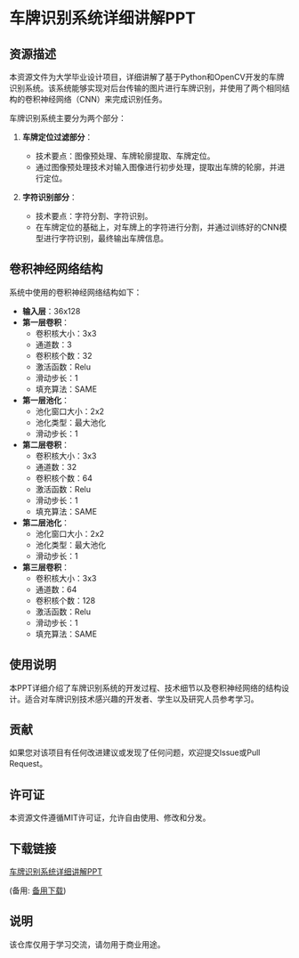 # 车牌识别系统详细讲解PPT

## 资源描述

本资源文件为大学毕业设计项目，详细讲解了基于Python和OpenCV开发的车牌识别系统。该系统能够实现对后台传输的图片进行车牌识别，并使用了两个相同结构的卷积神经网络（CNN）来完成识别任务。

车牌识别系统主要分为两个部分：

1. **车牌定位过滤部分**：
   - 技术要点：图像预处理、车牌轮廓提取、车牌定位。
   - 通过图像预处理技术对输入图像进行初步处理，提取出车牌的轮廓，并进行定位。

2. **字符识别部分**：
   - 技术要点：字符分割、字符识别。
   - 在车牌定位的基础上，对车牌上的字符进行分割，并通过训练好的CNN模型进行字符识别，最终输出车牌信息。

## 卷积神经网络结构

系统中使用的卷积神经网络结构如下：

- **输入层**：36x128
- **第一层卷积**：
  - 卷积核大小：3x3
  - 通道数：3
  - 卷积核个数：32
  - 激活函数：Relu
  - 滑动步长：1
  - 填充算法：SAME
- **第一层池化**：
  - 池化窗口大小：2x2
  - 池化类型：最大池化
  - 滑动步长：1
- **第二层卷积**：
  - 卷积核大小：3x3
  - 通道数：32
  - 卷积核个数：64
  - 激活函数：Relu
  - 滑动步长：1
  - 填充算法：SAME
- **第二层池化**：
  - 池化窗口大小：2x2
  - 池化类型：最大池化
  - 滑动步长：1
- **第三层卷积**：
  - 卷积核大小：3x3
  - 通道数：64
  - 卷积核个数：128
  - 激活函数：Relu
  - 滑动步长：1
  - 填充算法：SAME

## 使用说明

本PPT详细介绍了车牌识别系统的开发过程、技术细节以及卷积神经网络的结构设计。适合对车牌识别技术感兴趣的开发者、学生以及研究人员参考学习。

## 贡献

如果您对该项目有任何改进建议或发现了任何问题，欢迎提交Issue或Pull Request。

## 许可证

本资源文件遵循MIT许可证，允许自由使用、修改和分发。

## 下载链接
[车牌识别系统详细讲解PPT](https://pan.quark.cn/s/a4cbe95d531d) 

(备用: [备用下载](https://pan.baidu.com/s/1SERsSoOyVzlRh6QM7rTJAA?pwd=1234))

## 说明

该仓库仅用于学习交流，请勿用于商业用途。
